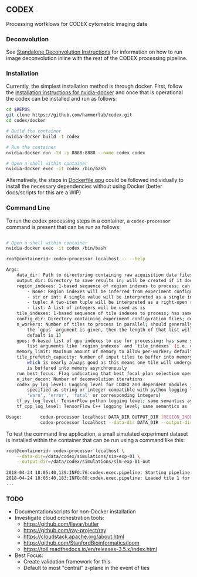 ## CODEX

Processing worfklows for CODEX cytometric imaging data

### Deconvolution

See [Standalone Deconvolution Instructions](python/standalone/deconvolution) for information on how to run image deconvolution inline with the rest of the CODEX processing pipeline.


### Installation

Currently, the simplest installation method is through docker.  First, follow the
 [installation instructions for nvidia-docker](https://github.com/NVIDIA/nvidia-docker#quickstart) 
 and once that is operational the codex can be installed and run as follows:
 
```bash
cd $REPOS
git clone https://github.com/hammerlab/codex.git
cd codex/docker

# Build the container
nvidia-docker build -t codex

# Run the container 
nvidia-docker run -td -p 8888:8888 --name codex codex

# Open a shell within container
nvidia-docker exec -it codex /bin/bash
``` 

Alternatively, the steps in [Dockerfile.gpu](docker/Dockerfile.gpu) could be followed individually to 
install the necessary dependencies without using Docker (better docs/scripts for this are a WIP)

### Command Line

To run the codex processing steps in a container, a ```codex-processor``` command is present 
that can be run as follows:

```bash

# Open a shell within container
nvidia-docker exec -it codex /bin/bash

root@containerid> codex-processor localhost -- --help

Args:
    data_dir: Path to directoring containing raw acquisition data files
    output_dir: Directory to save results in; will be created if it does not exist
    region_indexes: 1-based sequence of region indexes to process; can be specified as:
        - None: Region indexes will be inferred from experiment configuration
        - str or int: A single value will be interpreted as a single index
        - tuple: A two-item tuple will be interpreted as a right-open range (e.g. '(1,4)' --> [1, 2, 3])
        - list: A list of integers will be used as is
    tile_indexes: 1-based sequence of tile indexes to process; has same semantics as `region_indexes`
    config_dir: Directory containing experiment configuration files; defaults to `data_dir` if not given
    n_workers: Number of tiles to process in parallel; should generally match number of gpus and if
        the `gpus` argument is given, then the length of that list will be used as a default (otherwise
        default is 1)
    gpus: 0-based list of gpu indexes to use for processing; has same semantics as other integer
        list arguments like `region_indexes` and `tile_indexes` (i.e. can be a scalar, list, or 2-tuple)
    memory_limit: Maximum amount of memory to allow per-worker; defaults to 32G
    tile_prefetch_capacity: Number of input tiles to buffer into memory for processing; default is 2
        which is nearly always good as this means one tile will undergo processing while a second
        is buffered into memory asynchronously
    run_best_focus: Flag indicating that best focal plan selection operations should be executed
    n_iter_decon: Number of deconvolution iterations
    codex_py_log_level: Logging level for CODEX and dependent modules (except TensorFlow); can be
        specified as string or integer compatible with python logging levels (e.g. 'info', 'debug',
        'warn', 'error', 'fatal' or corresponding integers)
    tf_py_log_level: TensorFlow python logging level; same semantics as `codex_py_log_level`
    tf_cpp_log_level: TensorFlow C++ logging level; same semantics as `codex_py_log_level`

Usage:       codex-processor localhost DATA_DIR OUTPUT_DIR [REGION_INDEXES] [TILE_INDEXES] [CONFIG_DIR] [N_WORKERS] [GPUS] [MEMORY_LIMIT] [TILE_PREFETCH_CAPACITY] [RUN_BEST_FOCUS] [N_ITER_DECON] [CODEX_PY_LOG_LEVEL] [TF_PY_LOG_LEVEL] [TF_CPP_LOG_LEVEL]
             codex-processor localhost --data-dir DATA_DIR --output-dir OUTPUT_DIR [--region-indexes REGION_INDEXES] [--tile-indexes TILE_INDEXES] [--config-dir CONFIG_DIR] [--n-workers N_WORKERS] [--gpus GPUS] [--memory-limit MEMORY_LIMIT] [--tile-prefetch-capacity TILE_PREFETCH_CAPACITY] [--run-best-focus RUN_BEST_FOCUS] [--n-iter-decon N_ITER_DECON] [--codex-py-log-level CODEX_PY_LOG_LEVEL] [--tf-py-log-level TF_PY_LOG_LEVEL] [--tf-cpp-log-level TF_CPP_LOG_LEVEL]
```

To test the command line application, a small simulated experiment dataset is installed within the 
container that can be run using a command like this:

```bash
root@containerid> codex-processor localhost \
    --data-dir=/data/codex/simulations/sim-exp-01 \
    --output-dir=/data/codex/simulations/sim-exp-01-out
    
2018-04-24 18:05:40,139:INFO:76:codex.exec.pipeline: Starting pipeline for 1 tasks
2018-04-24 18:05:40,183:INFO:88:codex.exec.pipeline: Loaded tile 1 for region 1 [shape = (2, 5, 2, 297, 366)]
...
```


### TODO

- Documentation/scripts for non-Docker installation
- Investigate cloud orchestration tools:
    - https://github.com/llevar/butler
    - https://github.com/ray-project/ray
    - https://cloudstack.apache.org/about.html
    - https://github.com/StanfordBioinformatics/loom
    - https://toil.readthedocs.io/en/releases-3.5.x/index.html
- Best Focus:
    - Create validation framework for this
    - Default to most "central" z-plane in the event of ties